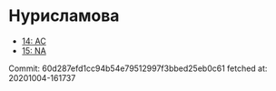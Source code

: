 # Нурисламова
- [14: AC](14.md)
- [15: NA](15.md)

Commit: 60d287efd1cc94b54e79512997f3bbed25eb0c61
 fetched at: 20201004-161737
